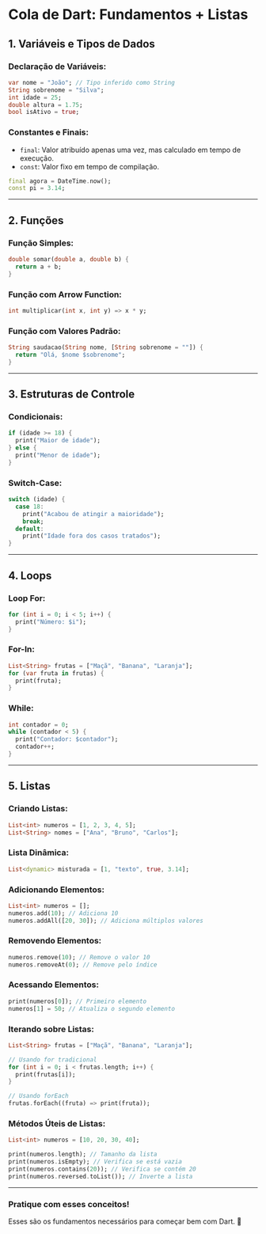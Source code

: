# Cola de Dart: Fundamentos + Listas

## **1. Variáveis e Tipos de Dados**

### Declaração de Variáveis:
```dart
var nome = "João"; // Tipo inferido como String
String sobrenome = "Silva";
int idade = 25;
double altura = 1.75;
bool isAtivo = true;
```

### Constantes e Finais:
- `final`: Valor atribuído apenas uma vez, mas calculado em tempo de execução.
- `const`: Valor fixo em tempo de compilação.

```dart
final agora = DateTime.now();
const pi = 3.14;
```

---

## **2. Funções**

### Função Simples:
```dart
double somar(double a, double b) {
  return a + b;
}
```

### Função com Arrow Function:
```dart
int multiplicar(int x, int y) => x * y;
```

### Função com Valores Padrão:
```dart
String saudacao(String nome, [String sobrenome = ""]) {
  return "Olá, $nome $sobrenome";
}
```

---

## **3. Estruturas de Controle**

### Condicionais:
```dart
if (idade >= 18) {
  print("Maior de idade");
} else {
  print("Menor de idade");
}
```

### Switch-Case:
```dart
switch (idade) {
  case 18:
    print("Acabou de atingir a maioridade");
    break;
  default:
    print("Idade fora dos casos tratados");
}
```

---

## **4. Loops**

### Loop For:
```dart
for (int i = 0; i < 5; i++) {
  print("Número: $i");
}
```

### For-In:
```dart
List<String> frutas = ["Maçã", "Banana", "Laranja"];
for (var fruta in frutas) {
  print(fruta);
}
```

### While:
```dart
int contador = 0;
while (contador < 5) {
  print("Contador: $contador");
  contador++;
}
```

---

## **5. Listas**

### Criando Listas:
```dart
List<int> numeros = [1, 2, 3, 4, 5];
List<String> nomes = ["Ana", "Bruno", "Carlos"];
```

<!-- cola
  List<int> numeros = [1, 2, 3, 4, 5];

  // Tamanho da lista
  print(numeros.length); // 5

  // Verificar se está vazia
  print(numeros.isEmpty); // false
  print(numeros.isNotEmpty); // true

  // Verificar se contém um elemento
  print(numeros.contains(3)); // true

  // Inverter a lista
  print(numeros.reversed.toList()); // [5, 4, 3, 2, 1]

  // Criar uma sublista
  print(numeros.sublist(1, 4)); // [2, 3, 4] (índices 1 a 3) -->

### Lista Dinâmica:
```dart
List<dynamic> misturada = [1, "texto", true, 3.14];
```

### Adicionando Elementos:
```dart
List<int> numeros = [];
numeros.add(10); // Adiciona 10
numeros.addAll([20, 30]); // Adiciona múltiplos valores
```

### Removendo Elementos:
```dart
numeros.remove(10); // Remove o valor 10
numeros.removeAt(0); // Remove pelo índice
```

### Acessando Elementos:
```dart
print(numeros[0]); // Primeiro elemento
numeros[1] = 50; // Atualiza o segundo elemento
```

### Iterando sobre Listas:
```dart
List<String> frutas = ["Maçã", "Banana", "Laranja"];

// Usando for tradicional
for (int i = 0; i < frutas.length; i++) {
  print(frutas[i]);
}

// Usando forEach
frutas.forEach((fruta) => print(fruta));
```

### Métodos Úteis de Listas:
```dart
List<int> numeros = [10, 20, 30, 40];

print(numeros.length); // Tamanho da lista
print(numeros.isEmpty); // Verifica se está vazia
print(numeros.contains(20)); // Verifica se contém 20
print(numeros.reversed.toList()); // Inverte a lista
```

---

### **Pratique com esses conceitos!**
Esses são os fundamentos necessários para começar bem com Dart. 🚀
